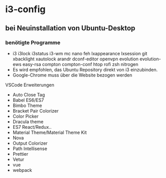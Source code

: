 # i3-config

## bei Neuinstallation von Ubuntu-Desktop

### benötigte Programme
- i3 i3lock i3status i3-wm mc nano feh lxappearance lxsession git xbacklight xautolock arandr dconf-editor openvpn evolution evolution-ews easy-rsa compton compton-conf htop rofi zsh nitrogen
- Es wird empfohlen, das Ubuntu Repository direkt von i3 einzubinden.
- Google-Chrome muss über die Website bezogen werden

VSCode Erweiterungen

- Auto Close Tag
- Babel ES6/ES7
- Bimbo Theme
- Bracket Pair Colorizer
- Color Picker
- Dracula theme
- ES7 React/Redux..
- Material Theme/Material Theme Kit
- Nova
- Output Colorizer
- Path Intellisense
- Prettier
- Vetur
- vue
- webpack
